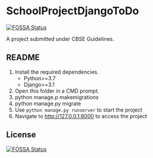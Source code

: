 # SchoolProjectDjangoToDo
[![FOSSA Status](https://app.fossa.com/api/projects/git%2Bgithub.com%2FDevParapalli%2FSchoolProjectDjangoToDo.svg?type=shield)](https://app.fossa.com/projects/git%2Bgithub.com%2FDevParapalli%2FSchoolProjectDjangoToDo?ref=badge_shield)


A project submitted under CBSE Guidelines.

## README

1. Install the required dependencies.
    - Python>=3.7
    - Django>=3.1
2. Open this folder in a CMD prompt.
3. python manage.p makemigrations
4. python manage.py migrate
5. Use `python manage.py runserver` to start the project
6. Navigate to http://127.0.0.1:8000 to access the project


## License
[![FOSSA Status](https://app.fossa.com/api/projects/git%2Bgithub.com%2FDevParapalli%2FSchoolProjectDjangoToDo.svg?type=large)](https://app.fossa.com/projects/git%2Bgithub.com%2FDevParapalli%2FSchoolProjectDjangoToDo?ref=badge_large)